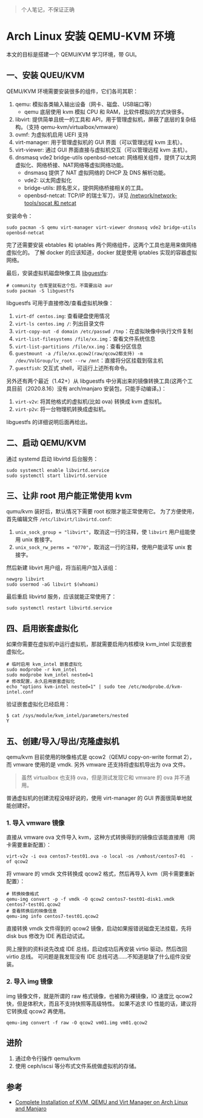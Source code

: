 >个人笔记，不保证正确

# Arch Linux 安装 QEMU-KVM 环境

本文的目标是搭建一个 QEMU/KVM 学习环境，带 GUI。

## 一、安装 QUEU/KVM

QEMU/KVM 环境需要安装很多的组件，它们各司其职：

1. qemu: 模拟各类输入输出设备（网卡、磁盘、USB端口等）
    - qemu 底层使用 kvm 模拟 CPU 和 RAM，比软件模拟的方式快很多。
1. libvirt: 提供简单且统一的工具和 API，用于管理虚拟机，屏蔽了底层的复杂结构。（支持 qemu-kvm/virtualbox/vmware）
1. ovmf: 为虚拟机启用 UEFI 支持
1. virt-manager: 用于管理虚拟机的 GUI 界面（可以管理远程 kvm 主机）。
2. virt-viewer: 通过 GUI 界面直接与虚拟机交互（可以管理远程 kvm 主机）。
3. dnsmasq vde2 bridge-utils openbsd-netcat: 网络相关组件，提供了以太网虚拟化、网络桥接、NAT网络等虚拟网络功能。
    - dnsmasq 提供了 NAT 虚拟网络的 DHCP 及 DNS 解析功能。
    - vde2: 以太网虚拟化
    - bridge-utils: 顾名思义，提供网络桥接相关的工具。
    - openbsd-netcat: TCP/IP 的瑞士军刀，详见 [/network/network-tools/socat 和 netcat](/network/network-tools/socat%20和%20netcat.md)


安装命令：

```shell
sudo pacman -S qemu virt-manager virt-viewer dnsmasq vde2 bridge-utils openbsd-netcat
```

完了还需要安装 ebtables 和 iptables 两个网络组件，这两个工具也是用来做网络虚拟化的。
了解 docker 的应该知道，docker 就是使用 iptables 实现的容器虚拟网络。

最后，安装虚拟机磁盘映像工具 [libguestfs](https://libguestfs.org/):

```shell
# community 仓库里就有这个包，不需要出动 aur
sudo pacman -S libguestfs
```

libguestfs 可用于直接修改/查看虚拟机映像：

1. `virt-df centos.img`: 查看硬盘使用情况
2. `virt-ls centos.img /`: 列出目录文件
3. `virt-copy-out -d domain /etc/passwd /tmp`：在虚拟映像中执行文件复制
4. `virt-list-filesystems /file/xx.img`：查看文件系统信息
5. `virt-list-partitions /file/xx.img`：查看分区信息
6. `guestmount -a /file/xx.qcow2(raw/qcow2都支持) -m /dev/VolGroup/lv_root --rw /mnt`：直接将分区挂载到宿主机
7. `guestfish`: 交互式 shell，可运行上述所有命令。 

另外还有两个最近（1.42+）从 libguestfs 中分离出来的镜像转换工具(这两个工具目前（2020.8.16）没有 arch/manjaro 安装包，只能手动编译。)：

1. `virt-v2v`: 将其他格式的虚拟机(比如 ova) 转换成 kvm 虚拟机。
2. `virt-p2v`: 将一台物理机转换成虚拟机。

libguestfs 的详细说明后面再给出。

## 二、启动 QEMU/KVM

通过 systemd 启动 libvirtd 后台服务：

```shell
sudo systemctl enable libvirtd.service
sudo systemctl start libvirtd.service
```

## 三、让非 root 用户能正常使用 kvm

qumu/kvm 装好后，默认情况下需要 root 权限才能正常使用它。
为了方便使用，首先编辑文件 `/etc/libvirt/libvirtd.conf`:

1. `unix_sock_group = "libvirt"`，取消这一行的注释，使 `libvirt` 用户组能使用 unix 套接字。
1. `unix_sock_rw_perms = "0770"`，取消这一行的注释，使用户能读写 unix 套接字。

然后新建 libvirt 用户组，将当前用户加入该组：

```shell
newgrp libvirt
sudo usermod -aG libvirt $(whoami)
```

最后重启 libvirtd 服务，应该就能正常使用了：

```shell
sudo systemctl restart libvirtd.service
```

## 四、启用嵌套虚拟化

如果你需要在虚拟机中运行虚拟机，那就需要启用内核模块 kvm_intel 实现嵌套虚拟化。

```shell
# 临时启用 kvm_intel 嵌套虚拟化
sudo modprobe -r kvm_intel
sudo modprobe kvm_intel nested=1
# 修改配置，永久启用嵌套虚拟化
echo "options kvm-intel nested=1" | sudo tee /etc/modprobe.d/kvm-intel.conf
```

验证嵌套虚拟化已经启用：

```shell
$ cat /sys/module/kvm_intel/parameters/nested 
Y
```


## 五、创建/导入/导出/克隆虚拟机

qemu/kvm 目前使用的映像格式是 qcow2（QEMU copy-on-write format 2），而 vmware 使用的是 vmdk.
另外 vmware 还支持将虚拟机导出为 ova 文件。

>虽然 virtualbox 也支持 ova，但是测试发现它和 vmware 的 ova 并不通用。

普通虚拟机的创建流程没啥好说的，使用 virt-manager 的 GUI 界面很简单地就能创建好。

### 1. 导入 vmware 镜像

直接从 vmware ova 文件导入 kvm，这种方式转换得到的镜像应该能直接用（网卡需要重新配置）：

```shell
virt-v2v -i ova centos7-test01.ova -o local -os /vmhost/centos7-01  -of qcow2
```

将 vmware 的  vmdk 文件转换成 qcow2 格式，然后再导入 kvm（网卡需要重新配置）：

```shell
# 转换映像格式
qemu-img convert -p -f vmdk -O qcow2 centos7-test01-disk1.vmdk centos7-test01.qcow2
# 查看转换后的映像信息
qemu-img info centos7-test01.qcow2
```

直接转换 vmdk 文件得到的 qcow2 镜像，启动如果报错说磁盘无法挂载，先将 disk bus 修改为 IDE 再启动试试。

网上搜到的资料说先改成 IDE 总线，启动成功后再安装 virtio 驱动，然后改回 virtio 总线。
可问题是我发现没有 IDE 总线可选......不知道是缺了什么组件没安装。


### 2. 导入 img 镜像

img 镜像文件，就是所谓的 raw 格式镜像，也被称为裸镜像，IO 速度比 qcow2 快，但是体积大，而且不支持快照等高级特性。
如果不追求 IO 性能的话，建议将它转换成 qcow2 再使用。

```shell
qemu-img convert -f raw -O qcow2 vm01.img vm01.qcow2
```

## 进阶

1. 通过命令行操作 qemu/kvm
2. 使用 ceph/iscsi 等分布式文件系统做虚拟机的存储。

## 参考

- [Complete Installation of KVM, QEMU and Virt Manager on Arch Linux and Manjaro](https://computingforgeeks.com/complete-installation-of-kvmqemu-and-virt-manager-on-arch-linux-and-manjaro/)
